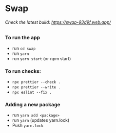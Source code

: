 # Swap

###### Check the latest build: https://swap-93d9f.web.app/

### To run the app
* run `cd swap`
* run `yarn`
* run `yarn start` (or npm start)


### To run checks:

* `npx prettier --check .`
* `npx prettier --write .`
* `npx eslint --fix .`


### Adding a new package
* run `yarn add <package>`
* run `yarn` (updates yarn.lock)
* Push `yarn.lock`
